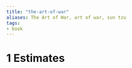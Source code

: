 ```yaml
---
title: "the-art-of-war"
aliases: The Art of War, art of war, sun tzu
tags: 
- book
---
```


# 1 Estimates


